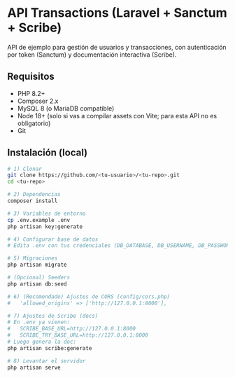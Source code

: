 # API Transactions (Laravel + Sanctum + Scribe)

API de ejemplo para gestión de usuarios y transacciones, con autenticación por token (Sanctum) y documentación interactiva (Scribe).

## Requisitos

- PHP 8.2+
- Composer 2.x
- MySQL 8 (o MariaDB compatible)
- Node 18+ (solo si vas a compilar assets con Vite; para esta API no es obligatorio)
- Git

## Instalación (local)

```bash
# 1) Clonar
git clone https://github.com/<tu-usuario>/<tu-repo>.git
cd <tu-repo>

# 2) Dependencias
composer install

# 3) Variables de entorno
cp .env.example .env
php artisan key:generate

# 4) Configurar base de datos
# Edita .env con tus credenciales (DB_DATABASE, DB_USERNAME, DB_PASSWORD)

# 5) Migraciones 
php artisan migrate

# (Opcional) Seeders
php artisan db:seed

# 6) (Recomendado) Ajustes de CORS (config/cors.php)
#   'allowed_origins' => ['http://127.0.0.1:8000'],

# 7) Ajustes de Scribe (docs)
# En .env ya vienen:
#   SCRIBE_BASE_URL=http://127.0.0.1:8000
#   SCRIBE_TRY_BASE_URL=http://127.0.0.1:8000
# Luego genera la doc:
php artisan scribe:generate

# 8) Levantar el servidor
php artisan serve
